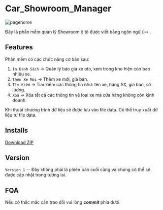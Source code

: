 # Car_Showroom_Manager
![pagehome](https://user-images.githubusercontent.com/95084615/179445217-9ca1f2ac-cef4-4a21-b0dc-1f18a965a4c2.png)

Đây là phần mềm quản lý Showroom ô tô được viết bằng ngôn ngữ ` C++ ` .

## Features

Phần mềm có các chức năng cơ bản sau:
 
1. `In Danh Sách`	->	Quản lý báo giá xe oto, xem trong kho hiện còn bao nhiêu xe.
2. `Thêm Xe Mới`		->	Thêm xe mới, giá bán.
3. `Tìm Kiếm`		  ->	Tìm kiếm các thông tin như: tên xe, hãng SX, giá bán, số lượng.
4. `Xóa`		      ->	Xóa tất cả các thông tin về loại xe mà cửa hàng không còn kinh doanh.

Khi thoát chương trình dữ liệu sẽ được lưu vào file data. Có thể truy xuất dữ liệu từ file data.

## Installs
[Download ZIP](https://github.com/QuocViet132/Car_Showroom_Manager/archive/refs/heads/master.zip)

## Version
`Version 1` -- Đây không phải là phiên bản cuối cùng và chúng có thể sẽ được cập nhật trong tương lai.

## FQA
Nếu có thắc mắc cần trao đổi vui lòng **_commit_** phía dưới.
